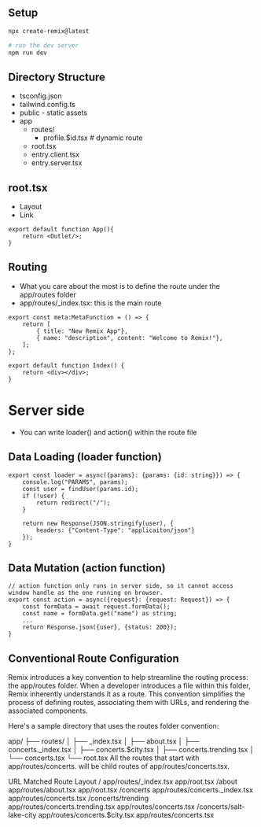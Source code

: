 ## Setup
```bash
npx create-remix@latest 

# run the dev server
npm run dev
```

## Directory Structure
* tsconfig.json
* tailwind.config.ts
* public - static assets
* app
    * routes/
        * profile.$id.tsx   # dynamic route
    * root.tsx
    * entry.client.tsx
    * entry.server.tsx

## root.tsx
* Layout
* Link

```tsx
export default function App(){
    return <Outlet/>;
}
```

## Routing
* What you care about the most is to define the route under the app/routes folder
* app/routes/_index.tsx: this is the main route
```tsx
export const meta:MetaFunction = () => {
    return [
        { title: "New Remix App"},
        { name: "description", content: "Welcome to Remix!"},
    ];
};

export default function Index() {
    return <div></div>;
}

```

# Server side
* You can write loader() and action() within the route file

## Data Loading (loader function)
```tsx
export const loader = async({params}: {params: {id: string}}) => {
    console.log("PARAMS", params);
    const user = findUser(params.id);
    if (!user) {
        return redirect("/");
    }
    
    return new Response(JSON.stringify(user), {
        headers: {"Content-Type": "applicaiton/json"}
    });
}

```

## Data Mutation (action function)
```tsx
// action function only runs in server side, so it cannot access window handle as the one running on browser.
export const action = async({request}: {request: Request}) => {
    const formData = await request.formData();
    const name = formData.get("name") as string;
    ...
    return Response.json({user}, {status: 200});
}

```



## Conventional Route Configuration
Remix introduces a key convention to help streamline the routing process: the app/routes folder. When a developer introduces a file within this folder, Remix inherently understands it as a route. This convention simplifies the process of defining routes, associating them with URLs, and rendering the associated components.

Here's a sample directory that uses the routes folder convention:

app/
├── routes/
│   ├── _index.tsx
│   ├── about.tsx
│   ├── concerts._index.tsx
│   ├── concerts.$city.tsx
│   ├── concerts.trending.tsx
│   └── concerts.tsx
└── root.tsx
All the routes that start with app/routes/concerts. will be child routes of app/routes/concerts.tsx.

URL	Matched Route	Layout
/	app/routes/_index.tsx	app/root.tsx
/about	app/routes/about.tsx	app/root.tsx
/concerts	app/routes/concerts._index.tsx	app/routes/concerts.tsx
/concerts/trending	app/routes/concerts.trending.tsx	app/routes/concerts.tsx
/concerts/salt-lake-city	app/routes/concerts.$city.tsx	app/routes/concerts.tsx

